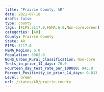 ```yaml
---
title: "Prairie County, AR"
date: 2021-07-18
draft: false
type: county
tags: [FIPS:5117.0,FEMA:6.0,Non-core,Green]
categories: [AR]
County: Prairie County
State: AR
FIPS: 5117.0
FEMA_Region: 6.0
Population: 8062.0
NCHS_Urban_Rural_Classification: Non-core
Tests_in_prior_14_days: 76.0
Fourteen_day_test_rate_per_100000: 943.0
Percent_Positivity_in_prior_14_days: 0.013
Level: Green
url: /states/AR/prairie-county
---
```



